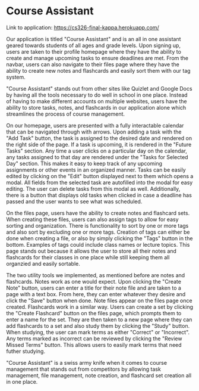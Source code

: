# Course Assistant

Link to application: https://cs326-final-kappa.herokuapp.com/

Our application is titled "Course Assistant" and is an all in one assistant geared towards students of all ages and grade levels. Upon signing up, users are taken to their profile
homepage where they have the ability to create and manage upcoming tasks to ensure deadlines are met. From the navbar, users can also navigate to their files page where they have
the ability to create new notes and flashcards and easily sort them with our tag system.

"Course Assistant" stands out from other sites like Quizlet and Google Docs by having all the tools necessary to do well in school in one place. Instead of having to make different
accounts on multiple websites, users have the ability to store tasks, notes, and flashcards in our application alone which streamlines the process of course management.

On our homepage, users are presented with a fully interactable calendar that can be navigated through with arrows. Upon adding a task with the "Add Task" button, the task is 
assigned to the desired date and rendered on the right side of the page. If a task is upcoming, it is rendered in the "Future Tasks" section. Any time a user clicks on a particular
day on the calendar, any tasks assigned to that day are rendered under the "Tasks for Selected Day" section. This makes it easy to keep track of any upcoming assignments or other
events in an organized manner. Tasks can be easily edited by clicking on the "Edit" button displayed next to them which opens a modal. All fields from the selected task are 
autofilled into the modal for easy editing. The user can delete tasks from this modal as well. Additionally, there is a button that displays old tasks when clicked in case a 
deadline has passed and the user wants to see what was scheduled.

On the files page, users have the ability to create notes and flashcard sets. When creating these files, users can also assign tags to allow for easy sorting and organization. There
is functionality to sort by one or more tags and also sort by excluding one or more tags. Creation of tags can either be done when creating a file, or also by simply clicking
the "Tags" button in the bottom.  Examples of tags could include class names or lecture topics. This page stands out because it allows the user to store all their notes and 
flashcards for their classes in one place while still keeping them all organzied and easily sortable.

The two utility tools we implemented, as mentioned before are notes and flashcards. Notes work as one would expect. Upon clicking the "Create Note" button, users can enter a title
for their note file and are taken to a page with a text box. From here, they can enter whatever they desire and click the "Save" button when done. Note files appear on the files
page once created. Flashcards work in a similar way. Users can create a set by clicking the "Create Flashcard" button on the files page, which prompts them to enter a name for the
set. They are then taken to a new page where they can add flashcards to a set and also study them by clicking the "Study" button. When studying, the user can mark terms as either
"Correct" or "Incorrect".  Any terms marked as incorrect can be reviewed by clicking the "Review Missed Terms" button. This allows users to easily mark terms that need futher 
studying.

"Course Assistant" is a swiss army knife when it comes to course management that stands out from competitors by allowing task management, file management, note creation, and 
flashcard set creation all in one place.
